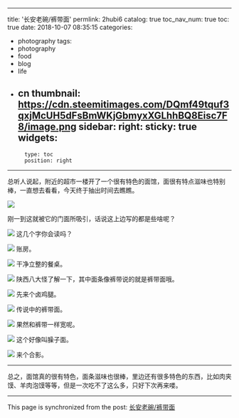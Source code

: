 
---
title: '长安老碗/裤带面'
permlink: 2hubi6
catalog: true
toc_nav_num: true
toc: true
date: 2018-10-07 08:35:15
categories:
- photography
tags:
- photography
- food
- blog
- life
- cn
thumbnail: https://cdn.steemitimages.com/DQmf49tquf3qxjMcUH5dFsBmWKjGbmyxXGLhhBQ8Eisc7F8/image.png
sidebar:
    right:
        sticky: true
widgets:
    -
        type: toc
        position: right
---


总听人说起，附近的超市一楼开了一个很有特色的面馆，面很有特点滋味也特别棒，一直想去看看，今天终于抽出时间去瞧瞧。

![](https://cdn.steemitimages.com/DQmf49tquf3qxjMcUH5dFsBmWKjGbmyxXGLhhBQ8Eisc7F8/image.png)

刚一到这就被它的门面所吸引，话说这上边写的都是些啥呢？

![](https://cdn.steemitimages.com/DQmf3xmLcbEPQuZVAcUGeg9PN6xJ9wv76sGMZwh9DsM6FFa/image.png)
这几个字你会读吗？

![](https://cdn.steemitimages.com/DQmVELMJSYdkPVBN2QGMc6waZrmQDUqaZtD3gtdjBAJCkx3/image.png)
账房。

![](https://cdn.steemitimages.com/DQmP2opJMST9bbaReb35SnnTxrQoQJ7ZqE81wY36fWB5b1M/image.png)
干净立整的餐桌。

![](https://cdn.steemitimages.com/DQmWTfbEFWCSFqsLcf71LptBTcHWPem7yL6mzmZ5vpndov4/image.png)
陕西八大怪了解一下，其中面条像裤带说的就是裤带面哦。

![](https://cdn.steemitimages.com/DQmTvTQPJq7h3nUCFuHccoQarBQwAmMQ37BFTuiKxZ7uzBA/image.png)
先来个卤鸡腿。

![](https://cdn.steemitimages.com/DQmTKtNsdV6bzVPz9qUBiNVE9Af2uwFwGAajfGNJNSmkZjZ/image.png)
传说中的裤带面。

![](https://cdn.steemitimages.com/DQmPh9ZTiykEPq8MoP2YRj5u48GZTFxwqx19MgsUiGzkVgr/image.png)
果然和裤带一样宽呢。

![](https://cdn.steemitimages.com/DQmbJayeMX28iC7TUPUr3BEXTgJEfB6b72i12VnRFu9AjXP/image.png)
这个好像叫臊子面。

![](https://cdn.steemitimages.com/DQmbdCZEDv7gD6UApjnbBVeHBmdGtD8gzQTGEvKD2smNo9W/image.png)
来个合影。

----

总之，面馆真的很有特色，面条滋味也很棒，里边还有很多特色的东西，比如肉夹馍、羊肉泡馍等等，但是一次吃不了这么多，只好下次再来喽。

- - -

This page is synchronized from the post: [长安老碗/裤带面](https://steemit.com/@oflyhigh/2hubi6)
